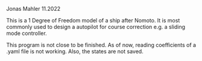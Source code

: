 Jonas Mahler 11.2022

This is a 1 Degree of Freedom model of a ship after Nomoto.
It is most commonly used to design a autopilot for course correction e.g. a sliding mode controller.

This program is not close to be finished. As of now, reading coefficients of a .yaml file is not working.
Also, the states are not saved.
